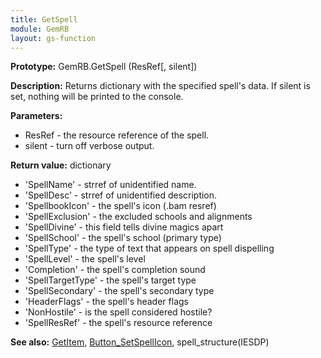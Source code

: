 ```yaml
---
title: GetSpell
module: GemRB
layout: gs-function
---
```


**Prototype:** GemRB.GetSpell (ResRef[, silent])

**Description:** Returns dictionary with the specified spell's data. If silent 
is set, nothing will be printed to the console.

**Parameters:**
  * ResRef - the resource reference of the spell.
  * silent - turn off verbose output.

**Return value:** dictionary
  * 'SpellName'       - strref of unidentified name.
  * 'SpellDesc'       - strref of unidentified description.
  * 'SpellbookIcon'   - the spell's icon (.bam resref)
  * 'SpellExclusion'  - the excluded schools and alignments
  * 'SpellDivine'     - this field tells divine magics apart
  * 'SpellSchool'     - the spell's school (primary type)
  * 'SpellType'       - the type of text that appears on spell dispelling
  * 'SpellLevel'      - the spell's level
  * 'Completion'      - the spell's completion sound
  * 'SpellTargetType' - the spell's target type
  * 'SpellSecondary'  - the spell's secondary type
  * 'HeaderFlags'     - the spell's header flags
  * 'NonHostile'      - is the spell considered hostile?
  * 'SpellResRef'     - the spell's resource reference

**See also:** [GetItem](GetItem.md), [Button_SetSpellIcon](Button_SetSpellIcon.md), spell_structure(IESDP)

